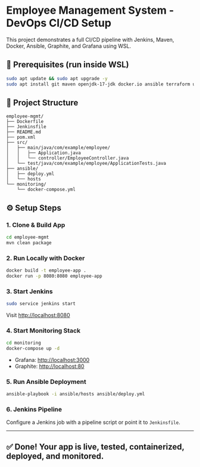 # Employee Management System - DevOps CI/CD Setup

This project demonstrates a full CI/CD pipeline with Jenkins, Maven, Docker, Ansible, Graphite, and Grafana using WSL.

## 🧰 Prerequisites (run inside WSL)

```bash
sudo apt update && sudo apt upgrade -y
sudo apt install git maven openjdk-17-jdk docker.io ansible terraform unzip -y
```

## 🧱 Project Structure

```
employee-mgmt/
├── Dockerfile
├── Jenkinsfile
├── README.md
├── pom.xml
├── src/
│   ├── main/java/com/example/employee/
│   │   ├── Application.java
│   │   └── controller/EmployeeController.java
│   └── test/java/com/example/employee/ApplicationTests.java
├── ansible/
│   ├── deploy.yml
│   └── hosts
└── monitoring/
    └── docker-compose.yml
```

## ⚙️ Setup Steps

### 1. Clone & Build App

```bash
cd employee-mgmt
mvn clean package
```

### 2. Run Locally with Docker

```bash
docker build -t employee-app .
docker run -p 8080:8080 employee-app
```

### 3. Start Jenkins

```bash
sudo service jenkins start
```

Visit [http://localhost:8080](http://localhost:8080)

### 4. Start Monitoring Stack

```bash
cd monitoring
docker-compose up -d
```

- Grafana: [http://localhost:3000](http://localhost:3000)
- Graphite: [http://localhost:80](http://localhost:80)

### 5. Run Ansible Deployment

```bash
ansible-playbook -i ansible/hosts ansible/deploy.yml
```

### 6. Jenkins Pipeline

Configure a Jenkins job with a pipeline script or point it to `Jenkinsfile`.

---

## ✅ Done! Your app is live, tested, containerized, deployed, and monitored.
